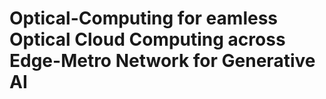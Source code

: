 # Optical-Computing for eamless Optical Cloud Computing across Edge-Metro Network for Generative AI
